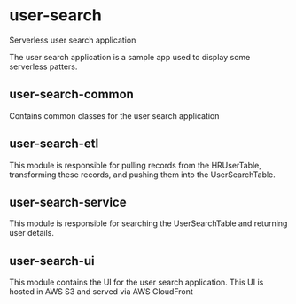 # user-search
Serverless user search application

The user search application is a sample app used to display some serverless patters. 

## user-search-common
Contains common classes for the user search application

## user-search-etl
This module is responsible for pulling records from the HRUserTable, transforming these records, and pushing them into the UserSearchTable.

## user-search-service
This module is responsible for searching the UserSearchTable and returning user details. 

## user-search-ui
This module contains the UI for the user search application. This UI is hosted in AWS S3 and served via AWS CloudFront

